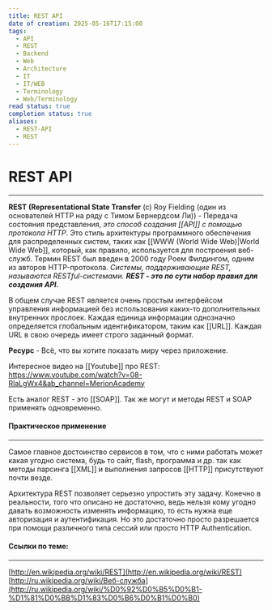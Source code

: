 ```yaml
---
title: REST API
date of creation: 2025-05-16T17:15:00
tags:
  - API
  - REST
  - Backend
  - Web
  - Architecture
  - IT
  - IT/WEB
  - Terminology
  - Web/Terminology
read status: true
completion status: true
aliases:
  - REST-API
  - REST
---
```

# REST API
---

**REST (Representational State Transfer** (c) Roy Fielding (один из основателей HTTP на ряду с Тимом Бернердсом Ли)) - Передача состояния представления, *это способ создания [[API]] с помощью протокола HTTP*. Это стиль архитектуры программного обеспечения для распределенных систем, таких как [[WWW (World Wide Web)|World Wide Web]], который, как правило, используется для построения веб-служб. Термин REST был введен в 2000 году Роем Филдингом, одним из авторов HTTP-протокола. *Системы, поддерживающие REST, называются RESTful-системами. **REST - это по сути набор правил для создания API.***


В общем случае REST является очень простым интерфейсом управления информацией без использования каких-то дополнительных внутренних прослоек. Каждая единица информации однозначно определяется глобальным идентификатором, таким как [[URL]]. Каждая URL в свою очередь имеет строго заданный формат.

**Ресурс** - Всё, что вы хотите показать миру через приложение.

Интересное видео на [[Youtube]] про REST: https://www.youtube.com/watch?v=08-RlaLgWx4&ab_channel=MerionAcademy

Есть аналог REST - это [[SOAP]]. Так же могут и методы REST и SOAP применять одновременно.

#### Практическое применение
---

Самое главное достоинство сервисов в том, что с ними работать может какая угодно система, будь то сайт, flash, программа и др. так как методы парсинга [[XML]] и выполнения запросов [[HTTP]] присутствуют почти везде.  
  
Архитектура REST позволяет серьезно упростить эту задачу. Конечно в реальности, того что описано не достаточно, ведь нельзя кому угодно давать возможность изменять информацию, то есть нужна еще авторизация и аутентификация. Но это достаточно просто разрешается при помощи различного типа сессий или просто HTTP Authentication.


#### Ссылки по теме:
---

[http://en.wikipedia.org/wiki/REST](http://en.wikipedia.org/wiki/REST)  
[http://ru.wikipedia.org/wiki/Веб-служба](http://ru.wikipedia.org/wiki/%D0%92%D0%B5%D0%B1-%D1%81%D0%BB%D1%83%D0%B6%D0%B1%D0%B0)
